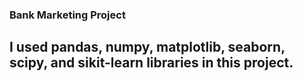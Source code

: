 ### Bank Marketing Project
## I used pandas, numpy, matplotlib, seaborn, scipy, and sikit-learn libraries in this project.
